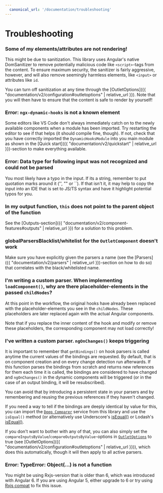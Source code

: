 ```yaml
---
  canonical_url: '/documentation/troubleshooting'
---
```


# Troubleshooting

### **Some of my elements/attributes are not rendering!**

This might be due to sanitization. This library uses Angular's native DomSanitizer to remove potentially malicious code like `<script>`-tags from the content. To ensure maximum security, the sanitizer is fairly aggressive, however, and will also remove seemingly harmless elements, like `<input>` or attributes like `id`.

You can turn off sanitization at any time through the [OutletOptions]({{ "documentation/v2/configuration#outletoptions" | relative_url }}). Note that you will then have to ensure that the content is safe to render by yourself!

### **Error: `ngx-dynamic-hooks` is not a known element**

Some editors like VS Code don't always immediately catch on to the newly available components when a module has been imported. Try restarting the editor to see if that helps (it should compile fine, though). If not, check that you have correctly imported the `DynamicHooksModule` into you main module as shown in the [Quick start]({{ "documentation/v2/quickstart" | relative_url }})-section to make everything available.

### **Error: Data type for following input was not recognized and could not be parsed**

You most likely have a typo in the input. If its a string, remember to put quotation marks around it ('', "" or ``). If that isn't it, it may help to copy the input into an IDE that is set to JS/TS syntax and have it highlight potential typos for you.

### **In my output function, `this` does not point to the parent object of the function**

See the [Outputs-section]({{ "documentation/v2/component-features#outputs" | relative_url }}) for a solution to this problem.

### **globalParsersBlacklist/whitelist for the `OutletComponent` doesn't work**

Make sure you have explicitly given the parsers a name (see the [Parsers]({{ "documentation/v2/parsers" | relative_url }})-section on how to do so) that correlates with the black/whitelisted name.

### **I'm writing a custom parser. When implementing `loadComponent()`, why are there placeholder-elements in the passed `childNodes`?**

At this point in the workflow, the original hooks have already been replaced with the placeholder-elements you see in the `childNodes`. These placeholders are later replaced again with the actual Angular components. 

Note that if you replace the inner content of the hook and modify or remove these placeholders, the corresponding component may not load correctly!

### **I've written a custom parser. `ngOnChanges()` keeps triggering**

It is important to remember that `getBindings()` on hook parsers is called anytime the current values of the bindings are requested. By default, that is on component creation and on every change detection run afterwards. If this function parses the bindings from scratch and returns new references for them each time it is called, the bindings are considered to have changed and `ngOnChanges()` in the dynamic components will be triggered (or in the case of an output binding, it will be resubscribed). 

You can avoid that by introducing a persistent state in your parsers and by remembering and reusing the previous references if they haven't changed. 

If you need a way to tell if the bindings are deeply identical by value for this, you can import the <a href="https://github.com/angular-dynamic-hooks/ngx-dynamic-hooks/blob/9b31ba5872a057c33a5464f638ac234fd6144963/projects/ngx-dynamic-hooks/src/lib/utils/deepComparer.ts" target="_blank">`Deep Comparer`</a> service from this library and use the `isEqual()` method (or alternatively use Underscore's <a href="https://underscorejs.org/#isEqual" target="_blank">isEqual()</a> or Lodash's <a href="https://lodash.com/docs/#isEqual" target="_blank">isEqual()</a>.

If you don't want to bother with any of that, you can also simply set the `compareInputsByValue`/`compareOutputsByValue`-options in <a href="https://github.com/angular-dynamic-hooks/ngx-dynamic-hooks/blob/9b31ba5872a057c33a5464f638ac234fd6144963/projects/ngx-dynamic-hooks/src/lib/components/outlet/options/options.ts" target="_blank">`OutletOptions`</a> to true (see [OutletOptions]({{ "documentation/v2/configuration#outletoptions" | relative_url }})), which does this automatically, though it will then apply to all active parsers.

### **Error: TypeError: Object(…) is not a function**

You might be using Rxjs-version that is older than 6, which was introduced with Angular 6. If you are using Angular 5, either upgrade to 6 or try using <a href="https://www.npmjs.com/package/rxjs-compat" target="_blank">Rxjs compat</a> to fix this issue.